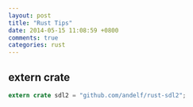 ```yaml
---
layout: post
title: "Rust Tips"
date: 2014-05-15 11:08:59 +0800
comments: true
categories: rust
---
```

## extern crate

```rust
extern crate sdl2 = "github.com/andelf/rust-sdl2";
```
